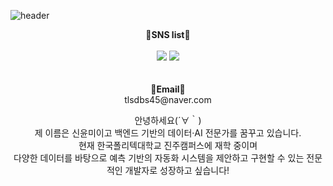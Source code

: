 <div>
  
<!--Header-->
![header](https://capsule-render.vercel.app/api?type=Blur&color=auto&height=300&section=header&text=Hello,%20Yum%20World!&desc=This%20is%20Yunmi%20playground.%20&fontSize=90&descSize=30&fontAlignY=40.)

</div>


<div>
<!--body-->

<p align="center">
    <Strong>📱SNS list📱</Strong><br><br>
    <a href="" target="_blank"><img src="https://img.shields.io/badge/Instagram-E4405F?logo=Instagram&logoColor=white"/></a>
    <a href="" target="_blank"><img src = "https://img.shields.io/badge/Velog-20C997?logo=velog&logoColor=white"></a>
    <br>
<br><br>
<Strong>📧Email📧</Strong><br>tlsdbs45@naver.com<br>
</p>


<p align="center">
안녕하세요(´∀｀)<br>
제 이름은 신윤미이고 백엔드 기반의 데이터·AI 전문가를 꿈꾸고 있습니다.<br>
현재 한국폴리텍대학교 진주캠퍼스에 재학 중이며 <br> 
다양한 데이터를 바탕으로 예측 기반의 자동화 시스템을 제안하고
구현할 수 있는 전문적인 개발자로 성장하고 싶습니다!<br>
</p>

</div>







<!--
**shinyunmi/Yunmi-Shin* is a ✨ _special_ ✨ repository because its `README.md` (this file) appears on your GitHub profile.

Here are some ideas to get you started:
- Hi there 👋
- 🔭 I’m currently working on ...
- 🌱 I’m currently learning ...
- 👯 I’m looking to collaborate on ...
- 🤔 I’m looking for help with ...
- 💬 Ask me about ...
- 📫 How to reach me: ...
- 😄 Pronouns: ...
- ⚡ Fun fact: ...
-->
